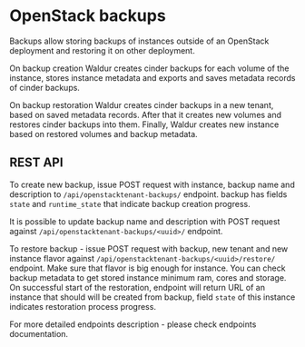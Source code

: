 # OpenStack backups

Backups allow storing backups of instances outside of an OpenStack
deployment and restoring it on other deployment.

On backup creation Waldur creates cinder backups for each volume of
the instance, stores instance metadata and exports and saves metadata
records of cinder backups.

On backup restoration Waldur creates cinder backups in a new tenant,
based on saved metadata records. After that it creates new volumes and
restores cinder backups into them. Finally, Waldur creates new instance
based on restored volumes and backup metadata.

## REST API

To create new backup, issue POST request with instance, backup name
and description to `/api/openstacktenant-backups/` endpoint. backup
has fields `state` and `runtime_state` that indicate backup creation
progress.

It is possible to update backup name and description with POST
request against `/api/openstacktenant-backups/<uuid>/` endpoint.

To restore backup - issue POST request with backup, new tenant and
new instance flavor against `/api/openstacktenant-backups/<uuid>/restore/`
endpoint. Make sure that flavor is big enough for instance. You can
check backup metadata to get stored instance minimum ram, cores and
storage. On successful start of the restoration, endpoint will return
URL of an instance that should will be created from backup, field
`state` of this instance indicates restoration process progress.

For more detailed endpoints description - please check endpoints
documentation.
